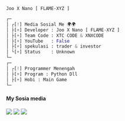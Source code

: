 
`Joo X Nano [ FLAME-XYZ ]`

```python
┌─
│ ┌[!] Media Sosial Me 🌍🌍
│ ├[+] Developer : Joo X Nano [ FLAME-XYZ ]
│ ├[+] Team Code : XTC CODE & XNXCODE
│ ├[+] YouTube   : False
│ ├[+] spekulasi : trader & investor
│ └[+] Status    : Unknown
└─
┌─
│ ┌[!] Programmer Menengah
│ ├[+] Program : Python Dll
│ ├[+] Hobi : Main Game
└─
```

####    My Sosia media
[![](https://img.shields.io/badge/Facebook-blue?logo=Facebook&logoColor=blue&labelColor=white)](https://www.facebook.com/joan.saputra.146)
[![](https://img.shields.io/badge/Github-black?logo=Github&logoColor=black&labelColor=white)](https://github.com/FLAME-XD)
[![](https://img.shields.io/badge/Whatsapp-CHAT-red?logo=Whatsapp&logoColor=Brightgreen&labelColor=white)](https://wa.me/62895339210207?text=Asalamualaikum+Bang+Jo) <br><br>
#
